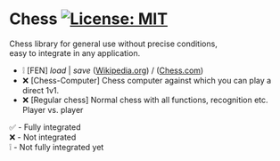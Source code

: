# Chess [![License: MIT](https://img.shields.io/badge/License-MIT-yellow.svg)](https://opensource.org/licenses/MIT)
Chess library for general use without precise conditions, <br> 
easy to integrate in any application.

- ❕ [FEN] *load* | *save* ([Wikipedia.org](https://de.wikipedia.org/wiki/Forsyth-Edwards-Notation)) 
/ ([Chess.com](https://www.chess.com/terms/fen-chess)) 
- ❌ [Chess-Computer] Chess computer against which you can play a direct 1v1.
- ❌ [Regular chess] Normal chess with all functions, recognition etc. Player vs. player

✅ - Fully integrated <br>
❌ - Not integrated <br>
❕ - Not fully integrated yet